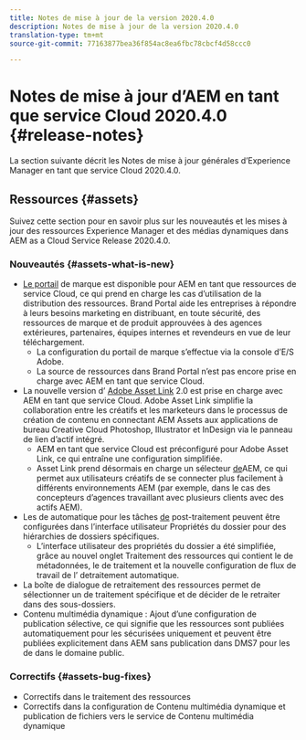 ```yaml
---
title: Notes de mise à jour de la version 2020.4.0
description: Notes de mise à jour de la version 2020.4.0
translation-type: tm+mt
source-git-commit: 77163877bea36f854ac8ea6fbc78cbcf4d58ccc0

---
```



# Notes de mise à jour d’AEM en tant que service Cloud 2020.4.0 {#release-notes}

La section suivante décrit les Notes de mise à jour générales d’Experience Manager en tant que service Cloud 2020.4.0.

## Ressources {#assets}

Suivez cette section pour en savoir plus sur les nouveautés et les mises à jour des ressources Experience Manager et des médias dynamiques dans AEM as a Cloud Service Release 2020.4.0.

### Nouveautés {#assets-what-is-new}

* [Le portail](https://docs.adobe.com/content/help/en/experience-manager-brand-portal/using/home.html) de marque est disponible pour AEM en tant que ressources de service Cloud, ce qui prend en charge les cas d’utilisation de la distribution des ressources. Brand Portal aide les entreprises à répondre à leurs besoins marketing en distribuant, en toute sécurité, des ressources de marque et de produit approuvées à des agences extérieures, partenaires, équipes internes et revendeurs en vue de leur téléchargement.
   * La configuration du portail de marque s’effectue via la console d’E/S Adobe.
   * La source de ressources dans Brand Portal n’est pas encore prise en charge avec AEM en tant que service Cloud.
* La nouvelle version d’ [Adobe Asset Link](https://helpx.adobe.com/fr/enterprise/using/adobe-asset-link.html) 2.0 est prise en charge avec AEM en tant que service Cloud. Adobe Asset Link simplifie la collaboration entre les créatifs et les marketeurs dans le processus de création de contenu en connectant AEM Assets aux applications de bureau Creative Cloud Photoshop, Illustrator et InDesign via le panneau de lien d’actif intégré.
   * AEM en tant que service Cloud est préconfiguré pour Adobe Asset Link, ce qui entraîne une configuration [](https://helpx.adobe.com/enterprise/using/configure-aem-assets-for-asset-link.html)simplifiée.
   * Asset Link prend désormais en charge un sélecteur [de](https://helpx.adobe.com/fr/enterprise/using/manage-assets-using-adobe-asset-link.html#UseAdobeAssetLink)AEM, ce qui permet aux utilisateurs créatifs de se connecter plus facilement à différents environnements AEM (par exemple, dans le cas des concepteurs d’agences travaillant avec plusieurs clients avec des actifs AEM).
* Les  de automatique pour les tâches [de](/help/assets/asset-microservices-configure-and-use.md#post-processing-workflows) post-traitement peuvent être configurées dans l’interface utilisateur Propriétés du dossier pour des hiérarchies de dossiers spécifiques.
   * L’interface utilisateur des propriétés du dossier a été simplifiée, grâce au nouvel onglet Traitement des ressources qui contient le de métadonnées, le de traitement et la nouvelle configuration de flux de travail de l’ detraitement automatique.
* La boîte de dialogue de retraitement des ressources permet de sélectionner un de traitement spécifique et de décider de le retraiter dans des sous-dossiers.
* Contenu multimédia dynamique : Ajout d’une configuration de publication sélective, ce qui signifie que les ressources sont publiées automatiquement pour les  sécurisées uniquement et peuvent être publiées explicitement dans AEM sans publication dans DMS7 pour les  de dans le domaine public.

### Correctifs  {#assets-bug-fixes}

* Correctifs dans le traitement des ressources
* Correctifs dans la configuration de Contenu multimédia dynamique et publication de fichiers vers le service  de Contenu multimédia dynamique
